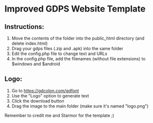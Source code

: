 # Improved GDPS Website Template
## Instructions:

1. Move the contents of the folder into the public_html directory (and delete index.html)
2. Drag your gdps files (.zip and .apk) into the same folder
3. Edit the config.php file to change text and URLs
4. In the config.php file, add the filenames (without file extensions) to $windows and $android

## Logo:

1. Go to https://gdcolon.com/gdfont
2. Use the "Logo" option to generate text
3. Click the download button
4. Drag the image to the main folder (make sure it's named "logo.png")


Remember to credit me and Starmor for the template ;)